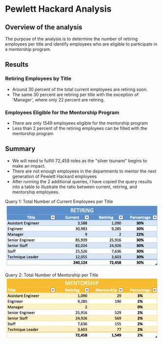 # Pewlett Hackard Analysis

## Overview of the analysis
The purpose of the analysis is to determine the number of retiring employees per title and identify employees who are eligible to participate in a mentorship program.

## Results
### Retiring Employees by Title
- Around 30 percent of the total current employees are retiring soon.
- The same 30 percent are retiring per title with the exception of 'Manager', where only 22 percent are retiring.

### Employees Eligible for the Mentorship Program
- There are only 1549 employees eligible for the mentorship program
- Less than 2 percent of the retiring employees can be filled with the mentorship program

## Summary
- We will need to fulfill 72,458 roles as the "silver tsunami" begins to make an impact.
- There are not enough employees in the departments to mentor the next generation of Pewlett Hackard employees
- After running the 2 additional queries, I have copied the query results into a table to illustrate the ratio between current, retiring, and mentorship employees.

Query 1: Total Number of Current Employees per Title
<img src="https://github.com/juliomeza/Pewlett-Hackard-Analysis/blob/main/img/Retiring.png">

Query 2: Total Number of Mentorship per Title
<img src="https://github.com/juliomeza/Pewlett-Hackard-Analysis/blob/main/img/Mentorship.png">